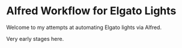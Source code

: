 # Alfred Workflow for Elgato Lights

Welcome to my attempts at automating Elgato lights via Alfred.

Very early stages here.